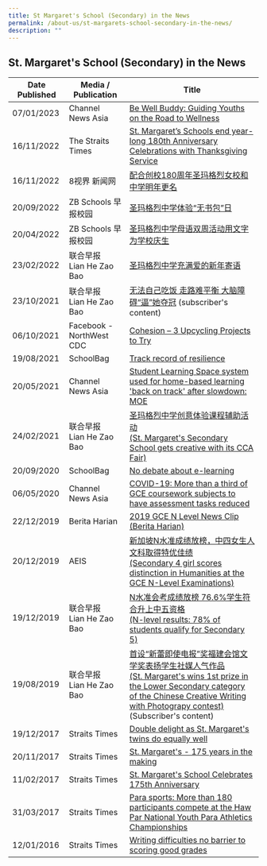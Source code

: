 ```yaml
---
title: St Margaret's School (Secondary) in the News
permalink: /about-us/st-margarets-school-secondary-in-the-news/
description: ""
---
```


## St. Margaret's School (Secondary) in the News

| Date Published | Media / Publication | Title |
| -------- | -------- | -------- |
| 07/01/2023     | Channel News Asia     | [Be Well Buddy: Guiding Youths on the Road to Wellness](https://www.channelnewsasia.com/brandstudio/imc-youthawards/stmargaretssec?fbclid=IwAR39IXh7_bvpCPjr-s25AyR-MDoQorUDbW4D2-2fmMP8DF3TEllc1HG87ms)    |
| 16/11/2022     | The Straits Times     | [St. Margaret’s Schools end year-long 180th Anniversary Celebrations with Thanksgiving Service](https://www.straitstimes.com/singapore/st-margaret-s-schools-end-year-long-180th-anniversary-celebrations-with-thanksgiving-service)    |
| 16/11/2022     | 8视界 新闻网     |[ 配合创校180周年圣玛格烈女校和中学明年更名 ](https://www.8world.com/singapore/st-margaret-school-180-anni-1976446)   |
| 20/09/2022 | ZB Schools 早报校园 | [圣玛格烈中学体验“无书包”日](https://www.zbschools.sg/news/school/stories-23575) |
| 20/04/2022 |ZB Schools 早报校园 | [圣玛格烈中学母语双周活动用文字为学校庆生](https://www.zbschools.sg/news/school/stories-22002) |
| 23/02/2022 | 联合早报 <br> Lian He Zao Bao | [圣玛格烈中学充满爱的新年寄语](https://www.zbschools.sg/news/school/stories-21324) |
| 23/10/2021 |  联合早报 <br> Lian He Zao Bao | [无法自己吃饭 走路难平衡 大脑障碍“逼”她夺冠](https://www.zaobao.com.sg/news/singapore/story20211023-1206134) (subscriber's content) |
|06/10/2021 | Facebook - NorthWest CDC | [Cohesion – 3 Upcycling Projects to Try](https://m.facebook.com/story.php?story_fbid=229676342531075&id=100064661320759&sfnsn=mo) |
| 19/08/2021 | SchoolBag | [Track record of resilience](https://www.schoolbag.edu.sg/story/track-record-of-resilience) |
| 20/05/2021 | Channel News Asia | [Student Learning Space system used for home-based learning 'back on track' after slowdown: MOE](https://www.channelnewsasia.com/news/singapore/moe-student-learning-space-down-online-home-based-learning-14838502) |
| 24/02/2021 | 联合早报  <br> Lian He Zao Bao |[圣玛格烈中学创意体验课程辅助活动](https://zbschools.sg/ink/studentsubmission/stories-17822) <br>[(St. Margaret's Secondary School gets creative with its CCA Fair)](https://zbschools.sg/ink/studentsubmission/stories-17822) |
| 20/09/2020 | SchoolBag| [No debate about e-learning](https://www.schoolbag.edu.sg/story/no-debate-about-e-learning) |
| 06/05/2020 | Channel News Asia | [COVID-19: More than a third of GCE coursework subjects to have assessment tasks reduced](https://www.channelnewsasia.com/news/singapore/covid-19-gce-coursework-subjects-assessment-tasks-reduced-12704934) |
|22/12/2019 |Berita Harian | [2019 GCE N Level News Clip (Berita Harian)](https://youtu.be/NaI7vRgHuVI) |
| 20/12/2019 | AEIS |[新加坡N水准成绩放榜，中四女生人文科取得特优佳绩](http://www.iaeis.com/media_centre/show/14290.html)<br> [(Secondary 4 girl scores distinction in Humanities at the GCE N-Level Examinations)](http://www.iaeis.com/media_centre/show/14290.html) |
| 19/12/2019 | 联合早报  <br> Lian He Zao Bao | [N水准会考成绩放榜 76.6%学生符合升上中五资格](https://www.8world.com/news/singapore/article/n-level-results-1004676)<br>[(N-level results: 78% of students qualify for Secondary 5)](https://www.8world.com/news/singapore/article/n-level-results-1004676) |
| 19/08/2019 |联合早报 <br> Lian He Zao Bao | [首设“新蕾即使电报”奖福建会馆文学奖表扬学生社媒人气作品](https://stmargaretssec.moe.edu.sg/about-us/goog_1739958327)<br>[(St. Margaret's wins 1st prize in the Lower Secondary category of the Chinese Creative Writing with Photograpy contest)](https://www.zaobao.com.sg/news/singapore/story20190819-981999)<br>(Subscriber's content) |
19/12/2017 | Straits Times | [Double delight as St. Margaret's twins do equally well](https://www.straitstimes.com/singapore/double-delight-as-st-margarets-twins-do-equally-well)
20/11/2017 | Straits Times | [St. Margaret's - 175 years in the making](https://www.straitstimes.com/singapore/education/st-margarets-175-years-in-the-making)
11/02/2017 | Straits Times | [St. Margaret's School Celebrates 175th Anniversary](https://www.todayonline.com/singapore/st-margarets-school-celebrates-175th-anniversary)
31/03/2017 | Straits Times | [Para sports: More than 180 participants compete at the Haw Par National Youth Para Athletics Championships](https://www.straitstimes.com/sport/para-sports-more-than-180-participants-compete-at-the-haw-par-national-youth-para-athletics)
12/01/2016 | Straits Times | [Writing difficulties no barrier to scoring good grades](https://www.straitstimes.com/singapore/writing-difficulties-no-barrier-to-scoring-good-grades)

